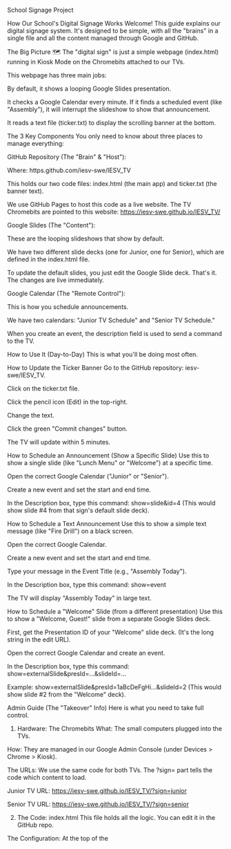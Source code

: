 School Signage Project

How Our School's Digital Signage Works
Welcome! This guide explains our digital signage system. It's designed to be simple, with all the "brains" in a single file and all the content managed through Google and GitHub.

The Big Picture 🗺️
The "digital sign" is just a simple webpage (index.html) running in Kiosk Mode on the Chromebits attached to our TVs.

This webpage has three main jobs:

By default, it shows a looping Google Slides presentation.

It checks a Google Calendar every minute. If it finds a scheduled event (like "Assembly"), it will interrupt the slideshow to show that announcement.

It reads a text file (ticker.txt) to display the scrolling banner at the bottom.

The 3 Key Components
You only need to know about three places to manage everything:

GitHub Repository (The "Brain" & "Host"):

Where: https.github.com/iesv-swe/IESV_TV

This holds our two code files: index.html (the main app) and ticker.txt (the banner text).

We use GitHub Pages to host this code as a live website. The TV Chromebits are pointed to this website: https://iesv-swe.github.io/IESV_TV/

Google Slides (The "Content"):

These are the looping slideshows that show by default.

We have two different slide decks (one for Junior, one for Senior), which are defined in the index.html file.

To update the default slides, you just edit the Google Slide deck. That's it. The changes are live immediately.

Google Calendar (The "Remote Control"):

This is how you schedule announcements.

We have two calendars: "Junior TV Schedule" and "Senior TV Schedule."

When you create an event, the description field is used to send a command to the TV.

How to Use It (Day-to-Day)
This is what you'll be doing most often.

How to Update the Ticker Banner
Go to the GitHub repository: iesv-swe/IESV_TV.

Click on the ticker.txt file.

Click the pencil icon (Edit) in the top-right.

Change the text.

Click the green "Commit changes" button.

The TV will update within 5 minutes.

How to Schedule an Announcement (Show a Specific Slide)
Use this to show a single slide (like "Lunch Menu" or "Welcome") at a specific time.

Open the correct Google Calendar ("Junior" or "Senior").

Create a new event and set the start and end time.

In the Description box, type this command: show=slide&id=4 (This would show slide #4 from that sign's default slide deck).

How to Schedule a Text Announcement
Use this to show a simple text message (like "Fire Drill") on a black screen.

Open the correct Google Calendar.

Create a new event and set the start and end time.

Type your message in the Event Title (e.g., "Assembly Today").

In the Description box, type this command: show=event

The TV will display "Assembly Today" in large text.

How to Schedule a "Welcome" Slide (from a different presentation)
Use this to show a "Welcome, Guest!" slide from a separate Google Slides deck.

First, get the Presentation ID of your "Welcome" slide deck. (It's the long string in the edit URL).

Open the correct Google Calendar and create an event.

In the Description box, type this command: show=externalSlide&presId=...&slideId=...

Example: show=externalSlide&presId=1aBcDeFgHi...&slideId=2 (This would show slide #2 from the "Welcome" deck).

Admin Guide (The "Takeover" Info)
Here is what you need to take full control.

1. Hardware: The Chromebits
What: The small computers plugged into the TVs.

How: They are managed in our Google Admin Console (under Devices > Chrome > Kiosk).

The URLs: We use the same code for both TVs. The ?sign= part tells the code which content to load.

Junior TV URL: https://iesv-swe.github.io/IESV_TV/?sign=junior

Senior TV URL: https://iesv-swe.github.io/IESV_TV/?sign=senior

2. The Code: index.html
This file holds all the logic. You can edit it in the GitHub repo.

The Configuration: At the top of the <script> section is the SIGNAGE_CONFIGS object. This is where you link the "Junior" and "Senior" signs to their specific Google Calendar and Google Slide IDs.

3. The "Key": Google Cloud Project 🔑
Why does this exist? To let our code (GitHub) talk to Google Calendar (Google's data), we need an "API Key."

Where is it? It's stored in a Google Cloud project. You will need to find which Google account owns this project.


How to Schedule Content
Choose the Calendar: Open either your "Junior TV Schedule" or "Senior TV Schedule" calendar.

Create an Event: Set the start and end times for when you want the special content to appear.

Use the Description Box for Commands:

Show a Specific Slide (from the main deck):

Description: show=slide&id=X (Replace X with the slide number, e.g., show=slide&id=5)

Show a Text Announcement:

Event Title: Your message (e.g., "Meeting in Library")

Description: show=event

Show a Specific Slide (from a different presentation):

Description: show=externalSlide&presId=[Presentation ID]&slideId=Y (Replace [Presentation ID] with the ID of the other slide deck and Y with the slide number, e.g., show=externalSlide&presId=1aBcDeFg...&slideId=1)

Save the Event.

The Key itself is pasted into the index.html file (near the top of the <script> tag): const API_KEY = '...'

SECURITY: This key is publicly visible in our GitHub code. This is okay because it is restricted. In the Google Cloud Console, the key is locked down to only accept requests from our website (httpsiesv-swe.github.io/*). It is useless to anyone else.

If you get an email from GitHub about a "secret exposed," this is why. You can safely go to the "Security" tab in GitHub and "Dismiss" the alert, marking it as "Risk is accepted."
